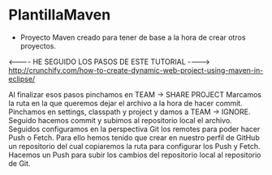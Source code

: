 # PlantillaMaven

* Proyecto Maven creado para tener de base a la hora de crear otros proyectos.


<---- HE SEGUIDO LOS PASOS DE ESTE TUTORIAL ---->
http://crunchify.com/how-to-create-dynamic-web-project-using-maven-in-eclipse/

Al finalizar esos pasos pinchamos en TEAM -> SHARE PROJECT
Marcamos la ruta en la que queremos dejar el archivo a la hora de hacer commit.
Pinchamos en settings, classpath y project y damos a TEAM -> IGNORE.
Seguido hacemos commit y subimos al repositorio local el archivo.
Seguidos configuramos en la perspectiva Git los remotes para poder hacer Push o Fetch.
Para ello hemos tenido que crear en nuestro perfil de GitHub un repositorio del cual copiaremos
la ruta para configurar los Push y Fetch.
Hacemos un Push para subir los cambios del repositorio local al repositorio de Git.
